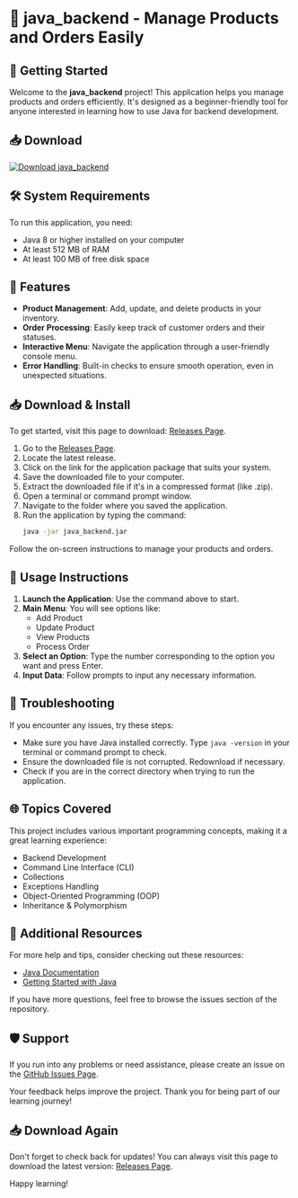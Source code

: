 # 🎉 java_backend - Manage Products and Orders Easily

## 🚀 Getting Started

Welcome to the **java_backend** project! This application helps you manage products and orders efficiently. It's designed as a beginner-friendly tool for anyone interested in learning how to use Java for backend development.

## 📥 Download

[![Download java_backend](https://img.shields.io/badge/Download-java_backend-brightgreen)](https://github.com/Uzaird47/java_backend/releases)

## 🛠️ System Requirements

To run this application, you need:

- Java 8 or higher installed on your computer
- At least 512 MB of RAM
- At least 100 MB of free disk space

## 📁 Features

- **Product Management**: Add, update, and delete products in your inventory.
- **Order Processing**: Easily keep track of customer orders and their statuses.
- **Interactive Menu**: Navigate the application through a user-friendly console menu.
- **Error Handling**: Built-in checks to ensure smooth operation, even in unexpected situations.

## 📥 Download & Install

To get started, visit this page to download: [Releases Page](https://github.com/Uzaird47/java_backend/releases).

1. Go to the [Releases Page](https://github.com/Uzaird47/java_backend/releases).
2. Locate the latest release.
3. Click on the link for the application package that suits your system.
4. Save the downloaded file to your computer.
5. Extract the downloaded file if it's in a compressed format (like .zip).
6. Open a terminal or command prompt window.
7. Navigate to the folder where you saved the application.
8. Run the application by typing the command:
   ```bash
   java -jar java_backend.jar
   ```

Follow the on-screen instructions to manage your products and orders. 

## 💬 Usage Instructions

1. **Launch the Application**: Use the command above to start.
2. **Main Menu**: You will see options like:
   - Add Product
   - Update Product
   - View Products
   - Process Order
3. **Select an Option**: Type the number corresponding to the option you want and press Enter.
4. **Input Data**: Follow prompts to input any necessary information.

## 🔧 Troubleshooting

If you encounter any issues, try these steps:

- Make sure you have Java installed correctly. Type `java -version` in your terminal or command prompt to check.
- Ensure the downloaded file is not corrupted. Redownload if necessary.
- Check if you are in the correct directory when trying to run the application.

## 🌐 Topics Covered

This project includes various important programming concepts, making it a great learning experience:

- Backend Development
- Command Line Interface (CLI)
- Collections
- Exceptions Handling
- Object-Oriented Programming (OOP)
- Inheritance & Polymorphism

## 📝 Additional Resources

For more help and tips, consider checking out these resources:

- [Java Documentation](https://docs.oracle.com/en/java/)
- [Getting Started with Java](https://www.oracle.com/java/technologies/javase/gettingstarted.html)

If you have more questions, feel free to browse the issues section of the repository.

## 🛡️ Support

If you run into any problems or need assistance, please create an issue on the [GitHub Issues Page](https://github.com/Uzaird47/java_backend/issues). 

Your feedback helps improve the project. Thank you for being part of our learning journey!

## 📥 Download Again

Don't forget to check back for updates! You can always visit this page to download the latest version: [Releases Page](https://github.com/Uzaird47/java_backend/releases).

Happy learning!
